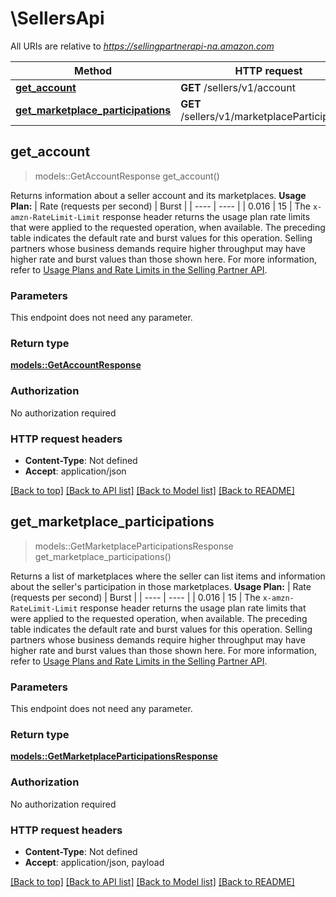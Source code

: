 # \SellersApi

All URIs are relative to *https://sellingpartnerapi-na.amazon.com*

Method | HTTP request | Description
------------- | ------------- | -------------
[**get_account**](SellersApi.md#get_account) | **GET** /sellers/v1/account | 
[**get_marketplace_participations**](SellersApi.md#get_marketplace_participations) | **GET** /sellers/v1/marketplaceParticipations | 



## get_account

> models::GetAccountResponse get_account()


Returns information about a seller account and its marketplaces.  **Usage Plan:**  | Rate (requests per second) | Burst | | ---- | ---- | | 0.016 | 15 |  The `x-amzn-RateLimit-Limit` response header returns the usage plan rate limits that were applied to the requested operation, when available. The preceding table indicates the default rate and burst values for this operation. Selling partners whose business demands require higher throughput may have higher rate and burst values than those shown here. For more information, refer to [Usage Plans and Rate Limits in the Selling Partner API](https://developer-docs.amazon.com/sp-api/docs/usage-plans-and-rate-limits-in-the-sp-api).

### Parameters

This endpoint does not need any parameter.

### Return type

[**models::GetAccountResponse**](GetAccountResponse.md)

### Authorization

No authorization required

### HTTP request headers

- **Content-Type**: Not defined
- **Accept**: application/json

[[Back to top]](#) [[Back to API list]](../README.md#documentation-for-api-endpoints) [[Back to Model list]](../README.md#documentation-for-models) [[Back to README]](../README.md)


## get_marketplace_participations

> models::GetMarketplaceParticipationsResponse get_marketplace_participations()


Returns a list of marketplaces where the seller can list items and information about the seller's participation in those marketplaces.  **Usage Plan:**  | Rate (requests per second) | Burst | | ---- | ---- | | 0.016 | 15 |  The `x-amzn-RateLimit-Limit` response header returns the usage plan rate limits that were applied to the requested operation, when available. The preceding table indicates the default rate and burst values for this operation. Selling partners whose business demands require higher throughput may have higher rate and burst values than those shown here. For more information, refer to [Usage Plans and Rate Limits in the Selling Partner API](https://developer-docs.amazon.com/sp-api/docs/usage-plans-and-rate-limits-in-the-sp-api).

### Parameters

This endpoint does not need any parameter.

### Return type

[**models::GetMarketplaceParticipationsResponse**](GetMarketplaceParticipationsResponse.md)

### Authorization

No authorization required

### HTTP request headers

- **Content-Type**: Not defined
- **Accept**: application/json, payload

[[Back to top]](#) [[Back to API list]](../README.md#documentation-for-api-endpoints) [[Back to Model list]](../README.md#documentation-for-models) [[Back to README]](../README.md)

